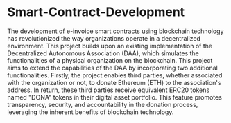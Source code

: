# Smart-Contract-Development
The development of e-invoice smart contracts using blockchain technology has revolutionized the way organizations operate in a decentralized environment. This project builds upon an existing implementation of the Decentralized Autonomous Association (DAA), which simulates the functionalities of a physical organization on the blockchain. This project aims to extend the capabilities of the DAA by incorporating two additional functionalities. Firstly, the project enables third parties, whether associated with the organization or not, to donate Ethereum (ETH) to the association's address. In return, these third parties receive equivalent ERC20 tokens named "DONA" tokens in their digital asset portfolio. This feature promotes transparency, security, and accountability in the donation process, leveraging the inherent benefits of blockchain technology.
